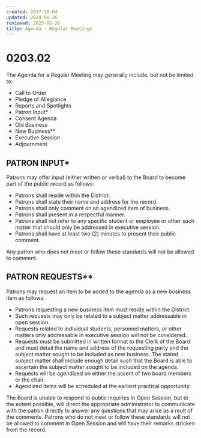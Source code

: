 ```yaml
---
created: 2017-10-04
updated: 2024-08-26
reviewed: 2023-08-26
title: Agenda - Regular Meetings
---
```


# 0203.02 

The Agenda for a Regular Meeting may generally include, but not be limited to:


- Call to Order
- Pledge of Allegiance
- Reports and Spotlights
- Patron Input*
- Consent Agenda
- Old Business
- New Business**
- Executive Session
- Adjournment

## PATRON INPUT*
Patrons may offer input (either written or verbal) to the Board to become part of the public record as follows:


- Patrons shall reside within the District.
- Patrons shall state their name and address for the record.
- Patrons shall only comment on an agendized item of business.
- Patrons shall present in a respectful manner.
- Patrons shall not refer to any specific student or employee or other such matter that should only be addressed in executive session.
- Patrons shall have at least two (2) minutes to present their public comment.

Any patron who does not meet or follow these standards will not be allowed to comment.

## PATRON REQUESTS**
Patrons may request an item to be added to the agenda as a new business item as follows:

- Patrons requesting a new business item must reside within the District.
- Such requests may only be related to a subject matter addressable in open session.
- Requests related to individual students, personnel matters, or other matters only addressable in executive session will not be considered.
- Requests must be submitted in written format to the Clerk of the Board and must detail the name and address of the requesting party and the subject matter sought to be included as new business. The stated subject matter shall include enough detail such that the Board is able to ascertain the subject matter sought to be included on the agenda.
- Requests will be agendized on either the assent of two board members or the chair.
- Agendized items will be scheduled at the earliest practical opportunity.

The Board is unable to respond to public inquiries in Open Session, but to the extent possible, will direct the appropriate administrator to communicate with the patron directly to answer any questions that may arise as a reult of the comments. Patrons who do not meet or follow these standards will not be allowed to comment in Open Session and will have their remarks stricken from the record.
